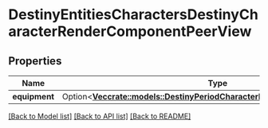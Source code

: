 # DestinyEntitiesCharactersDestinyCharacterRenderComponentPeerView

## Properties

Name | Type | Description | Notes
------------ | ------------- | ------------- | -------------
**equipment** | Option<[**Vec<crate::models::DestinyPeriodCharacterPeriodDestinyItemPeerView>**](Destiny.Character.DestinyItemPeerView.md)> |  | [optional]

[[Back to Model list]](../README.md#documentation-for-models) [[Back to API list]](../README.md#documentation-for-api-endpoints) [[Back to README]](../README.md)


